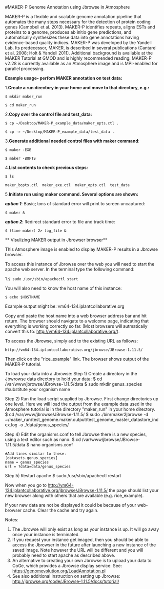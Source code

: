 #MAKER-P Genome Annotation using Jbrowse in Atmosphere

MAKER-P is a flexible and scalable genome annotation pipeline that automates the many steps necessary for the detection of protein coding genes (Campbell et al. 2013).  MAKER-P identifies repeats, aligns ESTs and proteins to a genome, produces ab initio gene predictions, and automatically synthesizes these data into gene annotations having evidence-based quality indices.  MAKER-P was developed by the Yandell Lab.  Its predecessor, MAKER, is described in several publications (Cantarel et al. 2008; Holt & Yandell 2011).  Additional background is available at the MAKER Tutorial at GMOD and is highly recommended reading.  MAKER-P v2.28 is currently available as an Atmosphere image and is MPI-enabled for parallel processing.

**Example usage- perfom MAKER annotation on test data:**

1.**Create a run directory in your home and move to that directory, e.g.:**

`$ mkdir maker_run`

`$ cd maker_run`

2.**Copy over the control file and test_data:**

 `$ cp ~/Desktop/MAKER-P_example_data/maker_opts.ctl .`
  
  `$ cp -r ~/Desktop/MAKER-P_example_data/test_data .`

3.**Generate additional needed control files with maker command:**

`$ maker -EXE`

`$ maker -BOPTS`

4.**List contents to check previous steps:**

`$ ls`

`maker_bopts.ctl  maker_exe.ctl  maker_opts.ctl  test_data`

5.**Initiate run using maker command. Several options are shown:**

***option 1***: Basic; tons of standard error will print to screen uncaptured:

`$ maker &`

***option 2***: Redirect standard error to file and track time:

`$ (time maker) 2> log_file &`



** Visulizing MAKER output in Jbrowser browser**

This Atmosphere image is enabled to display MAKER-P results in a Jbrowse browser.

To access this instance of Jbrowse over the web you will need to start the 
apache web server.  In the terminal type the following command:


1.`$ sudo /usr/sbin/apachectl start`

You will also need to know the host name of this instance:

`$ echo $HOSTNAME`

Example output might be:
vm64-134.iplantcollaborative.org

Copy and paste the host name into a web browser address bar and hit return.
The browser should navigate to a welcome page, indicating that everything is
working correctly so far.  (Most browsers will autmatically convert this to:
http://vm64-134.iplantcollaborative.org/).

To access the Jbrowse, simply add to the existing URL as follows:

`http://vm64-134.iplantcollaborative.org/jbrowse/JBrowse-1.11.5/`

Then click on the "rice_example" link.  The browser shows output of the MAKER-P tutorial. 

To load your data into a Jbrowse:
Step 1) Create a directory in the Jbwrowse data directory to hold your data:
	$ cd /var/www/jbrowse/JBrowse-1.11.5/data
	$ sudo mkdir genus_species #substitute your organism name

Step 2) Run the load script supplied by Jbrowse. First change directories up one level.
	Here we will load the output from the example data used in the Atmosphere tutorial 
	is in the directory "maker_run" in your home directory.
	$ cd /var/www/jbrowse/JBrowse-1.11.5/
	$ sudo ./bin/maker2jbrowse -d ~/maker_run/test_genome.maker.output/test_genome_master_datastore_index.log -o ./data/genus_species/

Step 4) Edit the organisms.conf to tell Jbrowse there is a new species, using a text editor such as nano.
	$ cd /var/www/jbrowse/JBrowse-1.11.5/data
	$ nano organisms.conf
	
	#Add lines similar to these:
	[datasets.genus_species]
	name = genus_species	
	url = ?data=data/genus_species
	
Step 5) Restart apache
	$ sudo /usr/sbin/apachectl restart

Now when you go to http://vm64-134.iplantcollaborative.org/jbrowse/JBrowse-1.11.5/ the page should list your new
browser along with others that are available (e.g. rice_example).

If your new data are not be displayed it could be because of your web-browser cache.  Clear the cache
and try again.

Notes:
1) The Jbrowse will only exist as long as your instance is up.  It will go away once
your instance is terminated.  
2) If you request your instance get imaged, then you should be able to access the Jbrowser
in the future after launching a new instance of the saved image.  Note however the URL will be
different and you will probably need to start apache as described above.
3) An alternative to creating your own Jbrowse is to upload your data to CoGe, which provides
a Jbrowse display service.  See: https://genomevolution.org/LoadAnnotation.pl
4) See also additional instruction on setting up Jbrowse: http://jbrowse.org/code/JBrowse-1.11.5/docs/tutorial/
